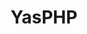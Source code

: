 ---
title: YasPHP
github: https://github.com/YasPHP
mode: dark
transition: 1s
score: 65.5
archetype:
- Minimalistic
---